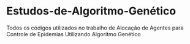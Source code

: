 # Estudos-de-Algoritmo-Genético
Todos os códigos utilizados no trabalho de Alocação de Agentes para Controle de Epidemias Utilizando Algoritmo Genético
